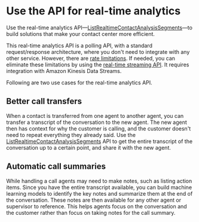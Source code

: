 # Use the API for real\-time analytics<a name="contact-lens-api"></a>

Use the real\-time analytics API—[ListRealtimeContactAnalysisSegments](https://docs.aws.amazon.com/contact-lens/latest/APIReference/API_ListRealtimeContactAnalysisSegments.html)—to build solutions that make your contact center more efficient\. 

This real\-time analytics API is a polling API, with a standard request/response architecture, where you don't need to integrate with any other service\. However, there are [rate limitations](amazon-connect-service-limits.md#connect-contactlens-api-quotas)\. If needed, you can eliminate these limitations by using the [real\-time streaming API](contact-analysis-segment-streams.md)\. It requires integration with Amazon Kinesis Data Streams\. 

Following are two use cases for the real\-time analytics API\.

## Better call transfers<a name="contact-lens-api-transfers"></a>

When a contact is transferred from one agent to another agent, you can transfer a transcript of the conversation to the new agent\. The new agent then has context for why the customer is calling, and the customer doesn't need to repeat everything they already said\. Use the [ListRealtimeContactAnalysisSegments](https://docs.aws.amazon.com/contact-lens/latest/APIReference/API_ListRealtimeContactAnalysisSegments.html) API to get the entire transcript of the conversation up to a certain point, and share it with the new agent\. 

## Automatic call summaries<a name="contact-lens-api-call-summary"></a>

While handling a call agents may need to make notes, such as listing action items\. Since you have the entire transcript available, you can build machine learning models to identify the key notes and summarize them at the end of the conversation\. These notes are then available for any other agent or supervisor to reference\. This helps agents focus on the conversation and the customer rather than focus on taking notes for the call summary\. 